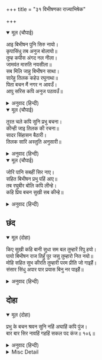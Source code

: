 +++
title = "३१ विभीषणका राज्याभिषेक"

+++


<details open><summary>मूल (चौपाई)</summary>

आइ बिभीषन पुनि सिरु नायो।  
कृपासिंधु तब अनुज बोलायो॥  
तुम्ह कपीस अंगद नल नीला।  
जामवंत मारुति नयसीला॥  
सब मिलि जाहु बिभीषन साथा।  
सारेहु तिलक कहेउ रघुनाथा॥  
पिता बचन मैं नगर न आवउँ।  
आपु सरिस कपि अनुज पठावउँ॥
</details>

<details><summary>अनुवाद (हिन्दी)</summary>

सब क्रिया-कर्म करनेके बाद विभीषणने आकर पुनः सिर नवाया। तब कृपाके समुद्र श्रीरामजीने छोटे भाई लक्ष्मणजीको बुलाया। श्रीरघुनाथजीने कहा कि तुम, वानरराज सुग्रीव, अंगद, नल, नील, जाम्बवान् और मारुति सब नीतिनिपुण लोग मिलकर विभीषणके साथ जाओ और उन्हें राजतिलक कर दो। पिताजीके वचनोंके कारण मैं नगरमें नहीं आ सकता। पर अपने ही समान वानर और छोटे भाईको भेजता हूँ॥ १-२॥
</details>

<details open><summary>मूल (चौपाई)</summary>

तुरत चले कपि सुनि प्रभु बचना।  
कीन्ही जाइ तिलक की रचना॥  
सादर सिंहासन बैठारी।  
तिलक सारि अस्तुति अनुसारी॥
</details>

<details><summary>अनुवाद (हिन्दी)</summary>

प्रभुके वचन सुनकर वानर तुरंत चले और उन्होंने जाकर राजतिलककी सारी व्यवस्था की। आदरके साथ विभीषणको सिंहासनपर बैठाकर राजतिलक किया और स्तुति की॥ ३॥
</details>

<details open><summary>मूल (चौपाई)</summary>

जोरि पानि सबहीं सिर नाए।  
सहित बिभीषन प्रभु पहिं आए॥  
तब रघुबीर बोलि कपि लीन्हे।  
कहि प्रिय बचन सुखी सब कीन्हे॥
</details>

<details><summary>अनुवाद (हिन्दी)</summary>

सभीने हाथ जोड़कर उनको सिर नवाये। तदनन्तर विभीषणजीसहित सब प्रभुके पास आये। तब श्रीरघुवीरने वानरोंको बुला लिया और प्रिय वचन कहकर सबको सुखी किया॥ ४॥
</details>

## छंद


<details open><summary>मूल (दोहा)</summary>

किए सुखी कहि बानी सुधा सम बल तुम्हारें रिपु हयो।  
पायो बिभीषन राज तिहुँ पुर जसु तुम्हारो नित नयो॥  
मोहि सहित सुभ कीरति तुम्हारी परम प्रीति जो गाइहैं।  
संसार सिंधु अपार पार प्रयास बिनु नर पाइहैं॥
</details>

<details><summary>अनुवाद (हिन्दी)</summary>

भगवान् ने अमृतके समान यह वाणी कहकर सबको सुखी किया कि तुम्हारे ही बलसे यह प्रबल शत्रु मारा गया और विभीषणने राज्य पाया। इसके कारण तुम्हारा यश तीनों लोकोंमें नित्य नया बना रहेगा। जो लोग मेरेसहित तुम्हारी शुभ कीर्तिको परम प्रेमके साथ गायेंगे वे बिना ही परिश्रम इस अपार संसारसागरका पार पा जायँगे।
</details>

## दोहा


<details open><summary>मूल (दोहा)</summary>

प्रभु के बचन श्रवन सुनि नहिं अघाहिं कपि पुंज।  
बार बार सिर नावहिं गहहिं सकल पद कंज॥ १०६॥
</details>

<details><summary>अनुवाद (हिन्दी)</summary>

प्रभुके वचन कानोंसे सुनकर वानर-समूह तृप्त नहीं होते। वे सब बार-बार सिर नवाते हैं और चरणकमलोंको पकड़ते हैं॥ १०६॥
</details>

<details><summary>Misc Detail</summary>


</details>
